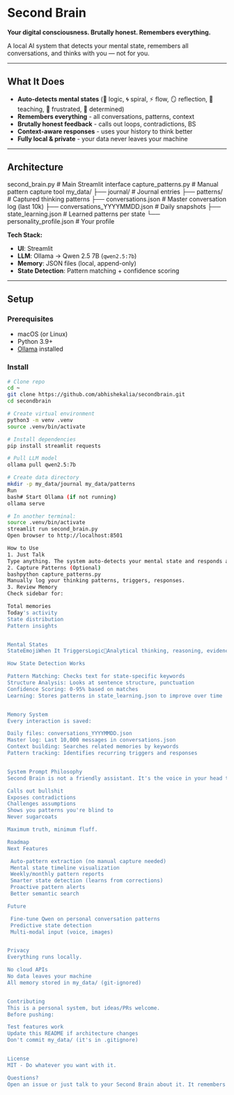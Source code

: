 # Second Brain

**Your digital consciousness. Brutally honest. Remembers everything.**

A local AI system that detects your mental state, remembers all conversations, and thinks with you — not for you.

---

## What It Does

- **Auto-detects mental states** (🧠 logic, 🌀 spiral, ⚡ flow, 🪞 reflection, 📘 teaching, 😤 frustrated, 🎯 determined)
- **Remembers everything** - all conversations, patterns, context
- **Brutally honest feedback** - calls out loops, contradictions, BS
- **Context-aware responses** - uses your history to think better
- **Fully local & private** - your data never leaves your machine

---

## Architecture
second_brain.py          # Main Streamlit interface
capture_patterns.py      # Manual pattern capture tool
my_data/
├── journal/                      # Journal entries
├── patterns/                     # Captured thinking patterns
├── conversations.json            # Master conversation log (last 10k)
├── conversations_YYYYMMDD.json   # Daily snapshots
├── state_learning.json           # Learned patterns per state
└── personality_profile.json      # Your profile

**Tech Stack:**
- **UI**: Streamlit
- **LLM**: Ollama → Qwen 2.5 7B (`qwen2.5:7b`)
- **Memory**: JSON files (local, append-only)
- **State Detection**: Pattern matching + confidence scoring

---

## Setup

### Prerequisites
- macOS (or Linux)
- Python 3.9+
- [Ollama](https://ollama.ai) installed

### Install
```bash
# Clone repo
cd ~
git clone https://github.com/abhishekalia/secondbrain.git
cd secondbrain

# Create virtual environment
python3 -m venv .venv
source .venv/bin/activate

# Install dependencies
pip install streamlit requests

# Pull LLM model
ollama pull qwen2.5:7b

# Create data directory
mkdir -p my_data/journal my_data/patterns
Run
bash# Start Ollama (if not running)
ollama serve

# In another terminal:
source .venv/bin/activate
streamlit run second_brain.py
Open browser to http://localhost:8501

How to Use
1. Just Talk
Type anything. The system auto-detects your mental state and responds accordingly.
2. Capture Patterns (Optional)
bashpython capture_patterns.py
Manually log your thinking patterns, triggers, responses.
3. Review Memory
Check sidebar for:

Total memories
Today's activity
State distribution
Pattern insights


Mental States
StateEmojiWhen It TriggersLogic🧠Analytical thinking, reasoning, evidence-basedSpiral🌀Overthinking, loops, "can't stop thinking about X"Flow⚡In the zone, crushing it, everything clickingReflection🪞Noticing patterns, meta-awareness, "hmm interesting"Teaching📘Explaining concepts, "so basically..."Frustrated😤Things not working, angry, "why isn't this..."Determined🎯Focused, decisive, "let's get this done"

How State Detection Works

Pattern Matching: Checks text for state-specific keywords
Structure Analysis: Looks at sentence structure, punctuation
Confidence Scoring: 0-95% based on matches
Learning: Stores patterns in state_learning.json to improve over time


Memory System
Every interaction is saved:

Daily files: conversations_YYYYMMDD.json
Master log: Last 10,000 messages in conversations.json
Context building: Searches related memories by keywords
Pattern tracking: Identifies recurring triggers and responses


System Prompt Philosophy
Second Brain is not a friendly assistant. It's the voice in your head that:

Calls out bullshit
Exposes contradictions
Challenges assumptions
Shows you patterns you're blind to
Never sugarcoats

Maximum truth, minimum fluff.

Roadmap
Next Features

 Auto-pattern extraction (no manual capture needed)
 Mental state timeline visualization
 Weekly/monthly pattern reports
 Smarter state detection (learns from corrections)
 Proactive pattern alerts
 Better semantic search

Future

 Fine-tune Qwen on personal conversation patterns
 Predictive state detection
 Multi-modal input (voice, images)


Privacy
Everything runs locally.

No cloud APIs
No data leaves your machine
All memory stored in my_data/ (git-ignored)


Contributing
This is a personal system, but ideas/PRs welcome.
Before pushing:

Test features work
Update this README if architecture changes
Don't commit my_data/ (it's in .gitignore)


License
MIT - Do whatever you want with it.

Questions?
Open an issue or just talk to your Second Brain about it. It remembers everything anyway.
